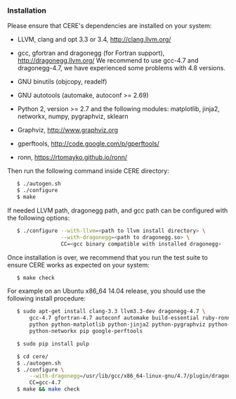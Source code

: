 ### Installation

Please ensure that CERE's dependencies are installed on your system:

  * LLVM, clang and opt 3.3 or 3.4, http://clang.llvm.org/

  * gcc, gfortran and dragonegg (for Fortran support), http://dragonegg.llvm.org/
    We recommend to use gcc-4.7 and dragonegg-4.7, we have experienced some
    problems with 4.8 versions.

  * GNU binutils (objcopy, readelf)

  * GNU autotools (automake, autoconf >= 2.69)

  * Python 2, version >= 2.7 and the following modules: matplotlib, jinja2,
    networkx, numpy, pygraphviz, sklearn

  * Graphviz, http://www.graphviz.org

  * gperftools, http://code.google.com/p/gperftools/

  * ronn, https://rtomayko.github.io/ronn/


Then run the following command inside CERE directory:

```bash
   $ ./autogen.sh
   $ ./configure
   $ make
```

If needed LLVM path, dragonegg path, and gcc path can be configured with the
following options:

```bash
   $ ./configure --with-llvm=<path to llvm install directory> \
                 --with-dragonegg=<path to dragonegg.so> \
                 CC=<gcc binary compatible with installed dragonegg>
```

Once installation is over, we recommend that you run the test suite to ensure
CERE works as expected on your system:

```bash
   $ make check
```

For example on an Ubuntu x86_64 14.04 release, you should use the following
install procedure:

```bash
   $ sudo apt-get install clang-3.3 llvm3.3-dev dragonegg-4.7 \
       gcc-4.7 gfortran-4.7 autoconf automake build-essential ruby-ronn \
       python python-matplotlib python-jinja2 python-pygraphviz python-sklearn python-numpy \
       python-networkx pip google-perftools

   $ sudo pip install pulp

   $ cd cere/
   $ ./autogen.sh
   $ ./configure \
       --with-dragonegg=/usr/lib/gcc/x86_64-linux-gnu/4.7/plugin/dragonegg.so \
       CC=gcc-4.7
   $ make && make check
```
